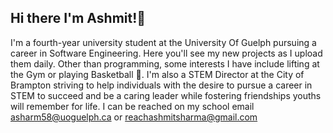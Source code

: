 ## Hi there  I'm Ashmit!👋

I'm a fourth-year university student at the University Of Guelph pursuing a career in Software Engineering. Here you'll see my new projects as I upload them daily. Other than programming, some interests I have include lifting at the Gym or playing Basketball 🏀. I'm also a STEM Director at the City of Brampton striving to help individuals with the desire to pursue a career in STEM to succeed and be a caring leader while fostering friendships youths will remember for life. I can be reached on my school email asharm58@uoguelph.ca or reachashmitsharma@gmail.com
